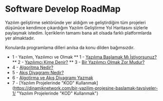 # Software Develop RoadMap
Yazılım geliştirme sektöründe yer aldığım ve geliştirdiğim tüm projeleri düşünüce kendimce çıkardığım Yazılım Geliştirme Yol Haritasını sizlerle paylaşmak istedim. İçeriklerin tamamı bana ait olsada farklı platformlarda yer almaktadır. 

Konularda programlama dilleri anılsa da konu dilden bağımsızdır.

* 1 - Yazılım, Yazılımcı ve Olmak
** 1 - [Yazılıma Başlamak Mı İstiyorsunuz?](https://mustafabukulmez.com/2018/01/20/yazilima-baslamak-mi-istiyorsunuz-gormeniz-lazim/ "Yazılıma Başlamak Mı İstiyorsunuz?")
** 2 - [Yazılımcı Kime Denir?](https://mustafabukulmez.com/2022/01/31/yazilimci-kime-denir-c-ve-net-framework-kisaca-nedir/ "Yazılımcı Kime Denir?")
** 3 - [Bir Yazılımcı Olmak Zor Mudur?](https://mustafabklmez.medium.com/bir-yaz%C4%B1l%C4%B1mc%C4%B1-olmak-zor-mudur-9b2835edb093 "Bir Yazılımcı Olmak Zor Mudur?")
* 4 - [Algoritma Nedir?](https://mustafabukulmez.com/2020/06/20/algoritma-nedir-algoritma-tasarimi-nasil-yapilir/ "Algoritma Nedir?")
* 5 - [Akış Diyagramı Nedir?](https://mustafabukulmez.com/2020/06/20/akis-diyagrami-nedir-akis-diyagrami-sekilleri/ "Akış Diyagramı Nedir?")
* 6 - [Algotirma ve Akış Diyagramı Yazmak](https://mustafabukulmez.com/2020/01/24/algoritma-nedir-algoritma-nasil-yazilir/ "Algotirma ve Akış Diyagramı Yazmak")
* 7 - [Yazılım Projelerinde "KOD" Kullanmak](https://dinamiknetwork.com/bir-yazilim-projesine-baslamak-tavsiyeler-1/ "Yazılım Projelerinde "KOD" Kullanmak")
